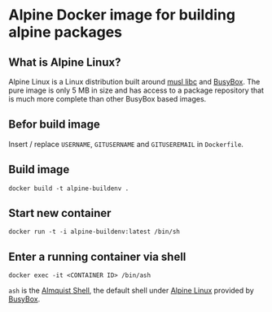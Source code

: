 # Alpine Docker image for building alpine packages 


## What is Alpine Linux?

Alpine Linux is a Linux distribution built around [musl
libc](https://www.musl-libc.org/) and
[BusyBox](https://busybox.net/about.html). The pure image is only 5 MB in size
and has access to a package repository that is much more complete than other
BusyBox based images. 

## Befor build image

Insert / replace `USERNAME`, `GITUSERNAME` and `GITUSEREMAIL` in `Dockerfile`.

## Build image

```shell
docker build -t alpine-buildenv .
```

## Start new container

```shell
docker run -t -i alpine-buildenv:latest /bin/sh
```

## Enter a running container via shell

```
docker exec -it <CONTAINER ID> /bin/ash
```

`ash` is the [Almquist Shell](https://en.wikipedia.org/wiki/Almquist_shell),
the default shell under [Alpine Linux](https://alpinelinux.org/) provided by
[BusyBox](https://busybox.net/about.html).

